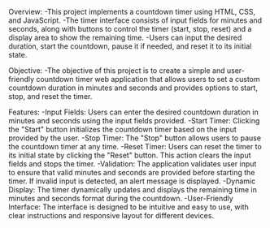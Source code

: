 Overview:
 -This project implements a countdown timer using HTML, CSS, and JavaScript. 
 -The timer interface consists of input fields for minutes and seconds, along with buttons to control the timer (start, stop, reset) and a display area to show the remaining time. 
 -Users can input the desired duration, start the countdown, pause it if needed, and reset it to its initial state.

Objective:
 -The objective of this project is to create a simple and user-friendly countdown timer web application that allows users to set a custom countdown duration in minutes and seconds and provides options to start, stop, and reset the timer.

Features:
 -Input Fields: Users can enter the desired countdown duration in minutes and seconds using the input fields provided.
 -Start Timer: Clicking the "Start" button initializes the countdown timer based on the input provided by the user.
 -Stop Timer: The "Stop" button allows users to pause the countdown timer at any time.
 -Reset Timer: Users can reset the timer to its initial state by clicking the "Reset" button. This action clears the input fields and stops the timer.
 -Validation: The application validates user input to ensure that valid minutes and seconds are provided before starting the timer. If invalid input is detected, an alert message is displayed.
 -Dynamic Display: The timer dynamically updates and displays the remaining time in minutes and seconds format during the countdown.
 -User-Friendly Interface: The interface is designed to be intuitive and easy to use, with clear instructions and responsive layout for different devices.
